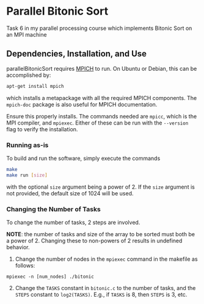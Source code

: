 # Parallel Bitonic Sort
Task 6 in my parallel processing course which implements Bitonic Sort on an MPI machine

## Dependencies, Installation, and Use
parallelBitonicSort requires [MPICH](https://www.mpich.org/) to run. On Ubuntu or Debian, this can be accomplished by:

```bash
apt-get install mpich
```

which installs a metapackage with all the required MPICH components. The `mpich-doc` package is also useful for MPICH documentation.

Ensure this properly installs. The commands needed are `mpicc`, which is the MPI compiler, and `mpiexec`. Either of these can be run with the `--version` flag to verify the installation.

### Running as-is
To build and run the software, simply execute the commands

```bash
make
make run [size]
```

with the optional `size` argument being a power of 2. If the `size` argument is not provided, the default size of 1024 will be used.

### Changing the Number of Tasks
To change the number of tasks, 2 steps are involved.

**NOTE**: the number of tasks and size of the array to be sorted must both be a power of 2. Changing these to non-powers of 2 results in undefined behavior.

1. Change the number of nodes in the `mpiexec` command in the makefile as follows:
```make
mpiexec -n [num_nodes] ./bitonic
```

2. Change the `TASKS` constant in `bitonic.c` to the number of tasks, and the `STEPS` constant to `log2(TASKS)`. E.g., if `TASKS` is 8, then `STEPS` is 3, etc.
